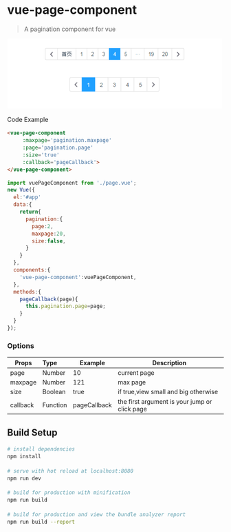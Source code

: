 # vue-page-component 

> A pagination component for vue

<img width="500" src="./shots/page.png" />

Code Example

``` html
<vue-page-component 
	 :maxpage='pagination.maxpage'
	 :page='pagination.page'
	 :size='true'
	 :callback='pageCallback'>
</vue-page-component>
```

``` js
import vuePageComponent from './page.vue';
new Vue({
  el:'#app'
  data:{
    return{
      pagination:{
        page:2,
        maxpage:20,
        size:false,
      }
    }
  },
  components:{
    'vue-page-component':vuePageComponent,
  },
  methods:{
    pageCallback(page){
      this.pagination.page=page;
    }
  }	
});
```

### Options

| Props        | Type         | Example  | Description  |
| ------------- |:----------| ---------|--------------|
| page     | Number | 10 | current page |
| maxpage      | Number      |  121 | max page |
| size | Boolean     |   true | if true,view small and big otherwise |
| callback | Function   |    pageCallback | the first argument is your jump or click page|


## Build Setup

``` bash
# install dependencies
npm install

# serve with hot reload at localhost:8080
npm run dev

# build for production with minification
npm run build

# build for production and view the bundle analyzer report
npm run build --report
```

